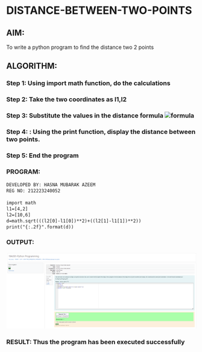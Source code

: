 # DISTANCE-BETWEEN-TWO-POINTS

## AIM:
To write a python program to find the distance two 2 points
## ALGORITHM:
### Step 1: Using import math function, do the calculations
### Step 2: Take the two coordinates as l1,l2
### Step 3: Substitute the values in the distance formula  ![formula](/formula.JPG)
### Step 4: : Using the print function, display the distance between two points.
### Step 5: End the program
### PROGRAM:
```
DEVELOPED BY: HASNA MUBARAK AZEEM
REG NO: 212223240052

import math
l1=[4,2]
l2=[10,6]
d=math.sqrt(((l2[0]-l1[0])**2)+((l2[1]-l1[1])**2))
print("{:.2f}".format(d))
```
### OUTPUT:
![alt text](<Screenshot 2024-04-08 223743.png>)

### RESULT: Thus the program has been executed successfully
